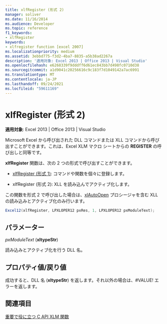 ```yaml
---
title: xlfRegister (形式 2)
manager: soliver
ms.date: 11/16/2014
ms.audience: Developer
ms.topic: reference
f1_keywords:
- xlfRegister
keywords:
- xlfregister function [excel 2007]
ms.localizationpriority: medium
ms.assetid: 3ebbd775-f3d2-4ba7-8835-a5b38ad2267a
description: '適用対象: Excel 2013 | Office 2013 | Visual Studio'
ms.openlocfilehash: e6268339f9dddff6d61ec843bb7d498fc0710d38
ms.sourcegitcommit: a1d9041c20256616c9c183f7d1049142a7ac6991
ms.translationtype: MT
ms.contentlocale: ja-JP
ms.lasthandoff: 09/24/2021
ms.locfileid: "59611169"
---
```

# <a name="xlfregister-form-2"></a>xlfRegister (形式 2)

 **適用対象**: Excel 2013 | Office 2013 | Visual Studio 
  
Microsoft Excel から呼び出された DLL コマンドまたは XLL コマンドから呼び出すことができます。これは、Excel XLM マクロ シートからの **REGISTER** の呼び出しと同等です。 
  
**xlfRegister** 関数は、次の 2 つの形式で呼び出すことができます。 
  
- [xlfRegister (形式 1)](xlfregister-form-1.md): コマンドや関数を個々に登録します。
    
- xlfRegister (形式 2): XLL を読み込んでアクティブ化します。
    
この関数を形式 2 で呼び出した場合は、[xlAutoOpen](xlautoopen.md) プロシージャを含む XLL の読み込みとアクティブ化のみ行います。 
  
```cs
Excel12(xlfRegister, LPXLOPER12 pxRes, 1, LPXLOPER12 pxModuleText);
```

## <a name="parameters"></a>パラメーター

 _pxModuleText_ (**xltypeStr**)
  
読み込みとアクティブ化を行う DLL 名。
  
## <a name="property-valuereturn-value"></a>プロパティ値/戻り値

成功すると、DLL 名 (**xltypeStr**) を返します。それ以外の場合は、#VALUE! エラーを返します。
  
## <a name="see-also"></a>関連項目



[重要で役に立つ C API XLM 関数](essential-and-useful-c-api-xlm-functions.md)


